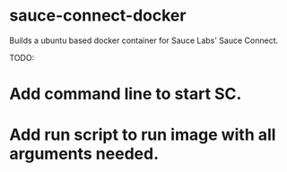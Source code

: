 # sauce-connect-docker

Builds a ubuntu based docker container for Sauce Labs' Sauce Connect.

TODO:
# Add command line to start SC.
# Add run script to run image with all arguments needed.
